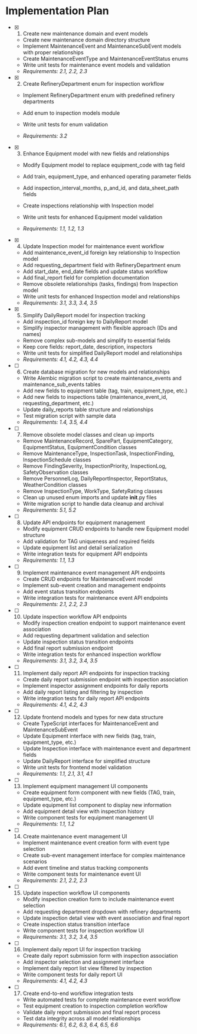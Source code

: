 # Implementation Plan

- [x] 1. Create new maintenance domain and event models




  - Create new maintenance domain directory structure
  - Implement MaintenanceEvent and MaintenanceSubEvent models with proper relationships
  - Create MaintenanceEventType and MaintenanceEventStatus enums
  - Write unit tests for maintenance event models and validation
  - _Requirements: 2.1, 2.2, 2.3_





- [x] 2. Create RefineryDepartment enum for inspection workflow



  - Implement RefineryDepartment enum with predefined refinery departments
  - Add enum to inspection models module
  - Write unit tests for enum validation




  - _Requirements: 3.2_

- [x] 3. Enhance Equipment model with new fields and relationships

  - Modify Equipment model to replace equipment_code with tag field
  - Add train, equipment_type, and enhanced operating parameter fields
  - Add inspection_interval_months, p_and_id, and data_sheet_path fields
  - Create inspections relationship with Inspection model



  - Write unit tests for enhanced Equipment model validation
  - _Requirements: 1.1, 1.2, 1.3_


- [x] 4. Update Inspection model for maintenance event workflow
  - Add maintenance_event_id foreign key relationship to Inspection model
  - Add requesting_department field with RefineryDepartment enum
  - Add start_date, end_date fields and update status workflow
  - Add final_report field for completion documentation
  - Remove obsolete relationships (tasks, findings) from Inspection model
  - Write unit tests for enhanced Inspection model and relationships
  - _Requirements: 3.1, 3.3, 3.4, 3.5_



- [x] 5. Simplify DailyReport model for inspection tracking
  - Add inspection_id foreign key to DailyReport model
  - Simplify inspector management with flexible approach (IDs and names)
  - Remove complex sub-models and simplify to essential fields
  - Keep core fields: report_date, description, inspectors
  - Write unit tests for simplified DailyReport model and relationships
  - _Requirements: 4.1, 4.2, 4.3, 4.4_

- [ ] 6. Create database migration for new models and relationships
  - Write Alembic migration script to create maintenance_events and maintenance_sub_events tables
  - Add new fields to equipment table (tag, train, equipment_type, etc.)
  - Add new fields to inspections table (maintenance_event_id, requesting_department, etc.)
  - Update daily_reports table structure and relationships
  - Test migration script with sample data
  - _Requirements: 1.4, 3.5, 4.4_

- [ ] 7. Remove obsolete model classes and clean up imports
  - Remove MaintenanceRecord, SparePart, EquipmentCategory, EquipmentStatus, EquipmentCondition classes
  - Remove MaintenanceType, InspectionTask, InspectionFinding, InspectionSchedule classes
  - Remove FindingSeverity, InspectionPriority, InspectionLog, SafetyObservation classes
  - Remove PersonnelLog, DailyReportInspector, ReportStatus, WeatherCondition classes
  - Remove InspectionType, WorkType, SafetyRating classes
  - Clean up unused enum imports and update __init__.py files
  - Write migration script to handle data cleanup and archival
  - _Requirements: 5.1, 5.2_

- [ ] 8. Update API endpoints for equipment management
  - Modify equipment CRUD endpoints to handle new Equipment model structure
  - Add validation for TAG uniqueness and required fields
  - Update equipment list and detail serialization
  - Write integration tests for equipment API endpoints
  - _Requirements: 1.1, 1.3_

- [ ] 9. Implement maintenance event management API endpoints
  - Create CRUD endpoints for MaintenanceEvent model
  - Implement sub-event creation and management endpoints
  - Add event status transition endpoints
  - Write integration tests for maintenance event API endpoints
  - _Requirements: 2.1, 2.2, 2.3_

- [ ] 10. Update inspection workflow API endpoints
  - Modify inspection creation endpoint to support maintenance event association
  - Add requesting department validation and selection
  - Update inspection status transition endpoints
  - Add final report submission endpoint
  - Write integration tests for enhanced inspection workflow
  - _Requirements: 3.1, 3.2, 3.4, 3.5_

- [ ] 11. Implement daily report API endpoints for inspection tracking
  - Create daily report submission endpoint with inspection association
  - Implement inspector assignment endpoints for daily reports
  - Add daily report listing and filtering by inspection
  - Write integration tests for daily report API endpoints
  - _Requirements: 4.1, 4.2, 4.3_

- [ ] 12. Update frontend models and types for new data structure
  - Create TypeScript interfaces for MaintenanceEvent and MaintenanceSubEvent
  - Update Equipment interface with new fields (tag, train, equipment_type, etc.)
  - Update Inspection interface with maintenance event and department fields
  - Update DailyReport interface for simplified structure
  - Write unit tests for frontend model validation
  - _Requirements: 1.1, 2.1, 3.1, 4.1_

- [ ] 13. Implement equipment management UI components
  - Create equipment form component with new fields (TAG, train, equipment_type, etc.)
  - Update equipment list component to display new information
  - Add equipment detail view with inspection history
  - Write component tests for equipment management UI
  - _Requirements: 1.1, 1.2_

- [ ] 14. Create maintenance event management UI
  - Implement maintenance event creation form with event type selection
  - Create sub-event management interface for complex maintenance scenarios
  - Add event timeline and status tracking components
  - Write component tests for maintenance event UI
  - _Requirements: 2.1, 2.2, 2.3_

- [ ] 15. Update inspection workflow UI components
  - Modify inspection creation form to include maintenance event selection
  - Add requesting department dropdown with refinery departments
  - Update inspection detail view with event association and final report
  - Create inspection status transition interface
  - Write component tests for inspection workflow UI
  - _Requirements: 3.1, 3.2, 3.4, 3.5_

- [ ] 16. Implement daily report UI for inspection tracking
  - Create daily report submission form with inspection association
  - Add inspector selection and assignment interface
  - Implement daily report list view filtered by inspection
  - Write component tests for daily report UI
  - _Requirements: 4.1, 4.2, 4.3_

- [ ] 17. Create end-to-end workflow integration tests
  - Write automated tests for complete maintenance event workflow
  - Test equipment creation to inspection completion workflow
  - Validate daily report submission and final report process
  - Test data integrity across all model relationships
  - _Requirements: 6.1, 6.2, 6.3, 6.4, 6.5, 6.6_